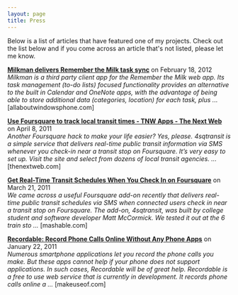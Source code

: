 ```yaml
---
layout: page
title: Press
---
```


Below is a list of articles that have featured one of my projects. Check out the list below and if you come across an article that's not listed, please let me know.

<b><a href="http://allaboutwindowsphone.com/flow/item/14261_Milkman_delivers_Remember_the_.php" target="_blank">Milkman delivers Remember the Milk task sync</a></b> on February 18, 2012  
<i>Milkman is a third party client app for the Remember the Milk web app. Its task management (to-do lists) focused functionality provides an alternative to the built in Calendar and OneNote apps, with the advantage of being able to store additional data (categories, location) for each task, plus ...</i> [allaboutwindowsphone.com]

<b><a href="http://thenextweb.com/apps/2011/04/08/use-foursquare-to-track-local-transit-times/" target="_blank">Use Foursquare to track local transit times - TNW Apps - The Next Web</a></b> on April 8, 2011  
<i>Another Foursquare hack to make your life easier? Yes, please. 4sqtransit is a simple service that delivers real-time public transit information via SMS whenever you check-in near a transit stop on Foursquare. It’s very easy to set up. Visit the site and select from dozens of local transit agencies. ...</i> [thenextweb.com]

<b><a href="http://mashable.com/2011/03/21/4sqtransit/" target="_blank">Get Real-Time Transit Schedules When You Check In on Foursquare</a></b> on March 21, 2011  
<i>We came across a useful Foursquare add-on recently that delivers real-time public transit schedules via SMS when connected users check in near a transit stop on Foursquare. The add-on, 4sqtransit, was built by college student and software developer Matt McCormick. We tested it out at the 6 train sto ...</i> [mashable.com]

<b><a href="http://www.makeuseof.com/dir/recordable-record-phone-calls-online/" target="_blank">Recordable: Record Phone Calls Online Without Any Phone Apps</a></b> on January 22, 2011  
<i>Numerous smartphone applications let you record the phone calls you make. But these apps cannot help if your phone does not support applications. In such cases, Recordable will be of great help. Recordable is a free to use web service that is currently in development. It records phone calls online a ...</i> [makeuseof.com]